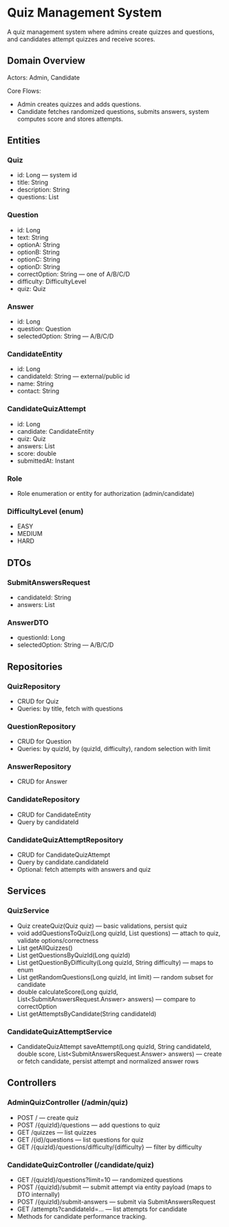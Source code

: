 # Quiz Management System

A quiz management system where admins create quizzes and questions, and candidates attempt quizzes and receive scores.

## Domain Overview
Actors: Admin, Candidate

Core Flows:
- Admin creates quizzes and adds questions.
- Candidate fetches randomized questions, submits answers, system computes score and stores attempts.

## Entities
### Quiz
- id: Long — system id
- title: String
- description: String
- questions: List<Question>

### Question
- id: Long
- text: String
- optionA: String
- optionB: String
- optionC: String
- optionD: String
- correctOption: String — one of A/B/C/D
- difficulty: DifficultyLevel
- quiz: Quiz

### Answer
- id: Long
- question: Question
- selectedOption: String — A/B/C/D

### CandidateEntity
- id: Long
- candidateId: String — external/public id
- name: String
- contact: String

### CandidateQuizAttempt
- id: Long
- candidate: CandidateEntity
- quiz: Quiz
- answers: List<Answer>
- score: double
- submittedAt: Instant

### Role
- Role enumeration or entity for authorization (admin/candidate)

### DifficultyLevel (enum)
- EASY
- MEDIUM
- HARD

## DTOs
### SubmitAnswersRequest
- candidateId: String
- answers: List<AnswerDTO>

### AnswerDTO
- questionId: Long
- selectedOption: String — A/B/C/D

## Repositories
### QuizRepository
- CRUD for Quiz
- Queries: by title, fetch with questions

### QuestionRepository
- CRUD for Question
- Queries: by quizId, by (quizId, difficulty), random selection with limit

### AnswerRepository
- CRUD for Answer

### CandidateRepository
- CRUD for CandidateEntity
- Query by candidateId

### CandidateQuizAttemptRepository
- CRUD for CandidateQuizAttempt
- Query by candidate.candidateId
- Optional: fetch attempts with answers and quiz

## Services
### QuizService
- Quiz createQuiz(Quiz quiz) — basic validations, persist quiz
- void addQuestionsToQuiz(Long quizId, List<Question> questions) — attach to quiz, validate options/correctness
- List<Quiz> getAllQuizzes()
- List<Question> getQuestionsByQuizId(Long quizId)
- List<Question> getQuestionByDifficulty(Long quizId, String difficulty) — maps to enum
- List<Question> getRandomQuestions(Long quizId, int limit) — random subset for candidate
- double calculateScore(Long quizId, List<SubmitAnswersRequest.Answer> answers) — compare to correctOption
- List<CandidateQuizAttempt> getAttemptsByCandidate(String candidateId)

### CandidateQuizAttemptService
- CandidateQuizAttempt saveAttempt(Long quizId, String candidateId, double score, List<SubmitAnswersRequest.Answer> answers) — create or fetch candidate, persist attempt and normalized answer rows

## Controllers
### AdminQuizController (/admin/quiz)
- POST / — create quiz
- POST /{quizId}/questions — add questions to quiz
- GET /quizzes — list quizzes
- GET /{id}/questions — list questions for quiz
- GET /{quizId}/questions/difficulty/{difficulty} — filter by difficulty

### CandidateQuizController (/candidate/quiz)
- GET /{quizId}/questions?limit=10 — randomized questions
- POST /{quizId}/submit — submit attempt via entity payload (maps to DTO internally)
- POST /{quizId}/submit-answers — submit via SubmitAnswersRequest
- GET /attempts?candidateId=... — list attempts for candidate
- Methods for candidate performance tracking.
